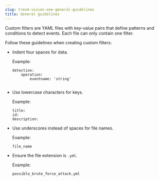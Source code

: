 ```yaml
---
slug: trend-vision-one-general-guidelines
title: General guidelines
---
```


Custom filters are YAML files with key-value pairs that define patterns and conditions to detect events. Each file can only contain one filter.

Follow these guidelines when creating custom filters:

- Indent four spaces for data.

  Example:

  ``` codeblock
  detection:
      operation:
          eventname: 'string'
      
  ```

- Use lowercase characters for keys.

  Example:

  ``` codeblock
  title:
  id:
  description:
  ```

- Use underscores instead of spaces for file names.

  Example:

  `file_name`

- Ensure the file extension is `.yml`.

  Example:

  `possible_brute_force_attack.yml`
